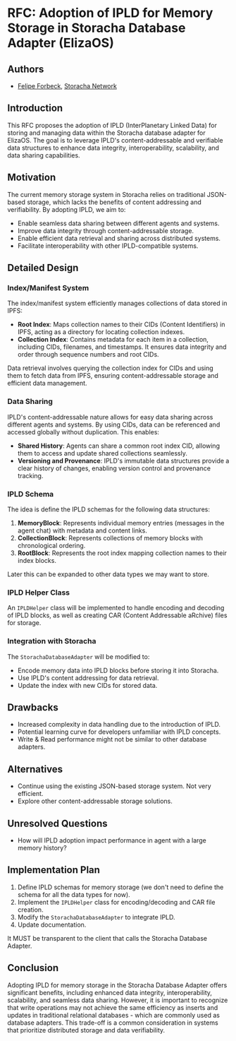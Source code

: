 # RFC: Adoption of IPLD for Memory Storage in Storacha Database Adapter (ElizaOS)

## Authors

- [Felipe Forbeck](https://github.com/fforbeck), [Storacha Network](https://storacha.network/)

## Introduction

This RFC proposes the adoption of IPLD (InterPlanetary Linked Data) for storing and managing data within the Storacha database adapter for ElizaOS. The goal is to leverage IPLD's content-addressable and verifiable data structures to enhance data integrity, interoperability, scalability, and data sharing capabilities.

## Motivation

The current memory storage system in Storacha relies on traditional JSON-based storage, which lacks the benefits of content addressing and verifiability. By adopting IPLD, we aim to:

- Enable seamless data sharing between different agents and systems.
- Improve data integrity through content-addressable storage.
- Enable efficient data retrieval and sharing across distributed systems.
- Facilitate interoperability with other IPLD-compatible systems.

## Detailed Design

### Index/Manifest System

The index/manifest system efficiently manages collections of data stored in IPFS:

- **Root Index**: Maps collection names to their CIDs (Content Identifiers) in IPFS, acting as a directory for locating collection indexes.
- **Collection Index**: Contains metadata for each item in a collection, including CIDs, filenames, and timestamps. It ensures data integrity and order through sequence numbers and root CIDs.

Data retrieval involves querying the collection index for CIDs and using them to fetch data from IPFS, ensuring content-addressable storage and efficient data management.

### Data Sharing

IPLD's content-addressable nature allows for easy data sharing across different agents and systems. By using CIDs, data can be referenced and accessed globally without duplication. This enables:

- **Shared History**: Agents can share a common root index CID, allowing them to access and update shared collections seamlessly.
- **Versioning and Provenance**: IPLD's immutable data structures provide a clear history of changes, enabling version control and provenance tracking.

### IPLD Schema

The idea is define the IPLD schemas for the following data structures:

1. **MemoryBlock**: Represents individual memory entries (messages in the agent chat) with metadata and content links.
2. **CollectionBlock**: Represents collections of memory blocks with chronological ordering.
3. **RootBlock**: Represents the root index mapping collection names to their index blocks.

Later this can be expanded to other data types we may want to store.

### IPLD Helper Class

An `IPLDHelper` class will be implemented to handle encoding and decoding of IPLD blocks, as well as creating CAR (Content Addressable aRchive) files for storage.

### Integration with Storacha

The `StorachaDatabaseAdapter` will be modified to:

- Encode memory data into IPLD blocks before storing it into Storacha.
- Use IPLD's content addressing for data retrieval.
- Update the index with new CIDs for stored data.

## Drawbacks

- Increased complexity in data handling due to the introduction of IPLD.
- Potential learning curve for developers unfamiliar with IPLD concepts.
- Write & Read performance might not be similar to other database adapters.

## Alternatives

- Continue using the existing JSON-based storage system. Not very efficient.
- Explore other content-addressable storage solutions.

## Unresolved Questions

- How will IPLD adoption impact performance in agent with a large memory history?

## Implementation Plan

1. Define IPLD schemas for memory storage (we don't need to define the schema for all the data types for now).
2. Implement the `IPLDHelper` class for encoding/decoding and CAR file creation.
3. Modify the `StorachaDatabaseAdapter` to integrate IPLD.
4. Update documentation.

It MUST be transparent to the client that calls the Storacha Database Adapter.

## Conclusion

Adopting IPLD for memory storage in the Storacha Database Adapter offers significant benefits, including enhanced data integrity, interoperability, scalability, and seamless data sharing. However, it is important to recognize that write operations may not achieve the same efficiency as inserts and updates in traditional relational databases - which are commonly used as database adapters. This trade-off is a common consideration in systems that prioritize distributed storage and data verifiability.